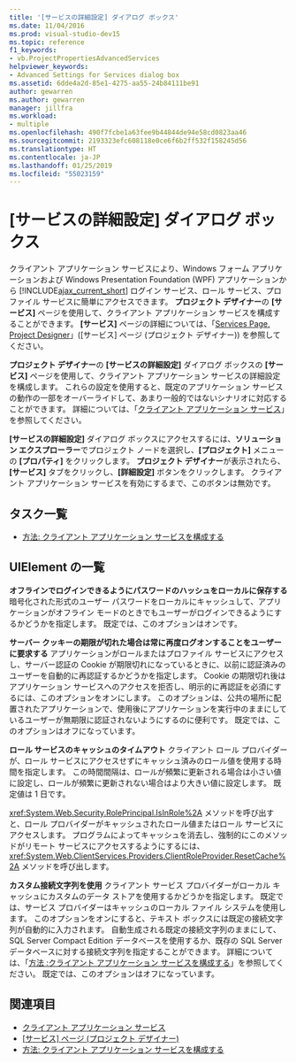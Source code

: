```yaml
---
title: '[サービスの詳細設定] ダイアログ ボックス'
ms.date: 11/04/2016
ms.prod: visual-studio-dev15
ms.topic: reference
f1_keywords:
- vb.ProjectPropertiesAdvancedServices
helpviewer_keywords:
- Advanced Settings for Services dialog box
ms.assetid: 6dde4a2d-85e1-4275-aa55-24b84111be91
author: gewarren
ms.author: gewarren
manager: jillfra
ms.workload:
- multiple
ms.openlocfilehash: 490f7fcbe1a63fee9b44844de94e58cd0823aa46
ms.sourcegitcommit: 2193323efc608118e0ce6f6b2ff532f158245d56
ms.translationtype: HT
ms.contentlocale: ja-JP
ms.lasthandoff: 01/25/2019
ms.locfileid: "55023159"
---
```

# <a name="advanced-settings-for-services-dialog-box"></a>[サービスの詳細設定] ダイアログ ボックス
クライアント アプリケーション サービスにより、Windows フォーム アプリケーションおよび Windows Presentation Foundation (WPF) アプリケーションから [!INCLUDE[ajax_current_short](../../ide/reference/includes/ajax_current_short_md.md)] ログイン サービス、ロール サービス、プロファイル サービスに簡単にアクセスできます。 **プロジェクト デザイナー**の **[サービス]** ページを使用して、クライアント アプリケーション サービスを構成することができます。 **[サービス]** ページの詳細については、「[Services Page, Project Designer](../../ide/reference/services-page-project-designer.md)」([サービス] ページ (プロジェクト デザイナー)) を参照してください。

 **プロジェクト デザイナー**の **[サービスの詳細設定]** ダイアログ ボックスの **[サービス]** ページを使用して、クライアント アプリケーション サービスの詳細設定を構成します。 これらの設定を使用すると、既定のアプリケーション サービスの動作の一部をオーバーライドして、あまり一般的ではないシナリオに対応することができます。 詳細については、「[クライアント アプリケーション サービス](/dotnet/framework/common-client-technologies/client-application-services)」を参照してください。

 **[サービスの詳細設定]** ダイアログ ボックスにアクセスするには、**ソリューション エクスプローラー**でプロジェクト ノードを選択し、**[プロジェクト]** メニューの **[プロパティ]** をクリックします。 **プロジェクト デザイナー**が表示されたら、**[サービス]** タブをクリックし、**[詳細設定]** ボタンをクリックします。 クライアント アプリケーション サービスを有効にするまで、このボタンは無効です。

## <a name="task-list"></a>タスク一覧

- [方法: クライアント アプリケーション サービスを構成する](/dotnet/framework/common-client-technologies/how-to-configure-client-application-services)

## <a name="uielement-list"></a>UIElement の一覧

 **オフラインでログインできるようにパスワードのハッシュをローカルに保存する** 暗号化された形式のユーザー パスワードをローカルにキャッシュして、アプリケーションがオフライン モードのときでもユーザーがログインできるようにするかどうかを指定します。 既定では、このオプションはオンです。

 **サーバー クッキーの期限が切れた場合は常に再度ログオンすることをユーザーに要求する** アプリケーションがロールまたはプロファイル サービスにアクセスし、サーバー認証の Cookie が期限切れになっているときに、以前に認証済みのユーザーを自動的に再認証するかどうかを指定します。 Cookie の期限切れ後はアプリケーション サービスへのアクセスを拒否し、明示的に再認証を必須にするには、このオプションをオンにします。 このオプションは、公共の場所に配置されたアプリケーションで、使用後にアプリケーションを実行中のままにしているユーザーが無期限に認証されないようにするのに便利です。 既定では、このオプションはオフになっています。

 **ロール サービスのキャッシュのタイムアウト** クライアント ロール プロバイダーが、ロール サービスにアクセスせずにキャッシュ済みのロール値を使用する時間を指定します。 この時間間隔は、ロールが頻繁に更新される場合は小さい値に設定し、ロールが頻繁に更新されない場合はより大きい値に設定します。 既定値は 1 日です。

 <xref:System.Web.Security.RolePrincipal.IsInRole%2A> メソッドを呼び出すと、ロール プロバイダーがキャッシュされたロール値またはロール サービスにアクセスします。 プログラムによってキャッシュを消去し、強制的にこのメソッドがリモート サービスにアクセスするようにするには、<xref:System.Web.ClientServices.Providers.ClientRoleProvider.ResetCache%2A> メソッドを呼び出します。

 **カスタム接続文字列を使用** クライアント サービス プロバイダーがローカル キャッシュにカスタムのデータ ストアを使用するかどうかを指定します。 既定では、サービス プロバイダーはキャッシュのローカル ファイル システムを使用します。 このオプションをオンにすると、テキスト ボックスには既定の接続文字列が自動的に入力されます。 自動生成される既定の接続文字列のままにして、SQL Server Compact Edition データベースを使用するか、既存の SQL Server データベースに対する接続文字列を指定することができます。 詳細については、「[方法 :クライアント アプリケーション サービスを構成する](/dotnet/framework/common-client-technologies/how-to-configure-client-application-services)」を参照してください。 既定では、このオプションはオフになっています。

## <a name="see-also"></a>関連項目

- [クライアント アプリケーション サービス](/dotnet/framework/common-client-technologies/client-application-services)
- [[サービス] ページ (プロジェクト デザイナー)](../../ide/reference/services-page-project-designer.md)
- [方法: クライアント アプリケーション サービスを構成する](/dotnet/framework/common-client-technologies/how-to-configure-client-application-services)